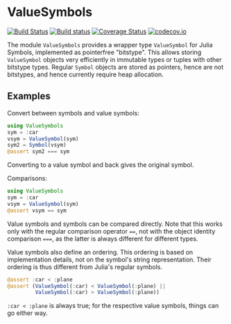 # ValueSymbols

[![Build Status](https://travis-ci.org/eschnett/ValueSymbols.jl.svg?branch=master)](https://travis-ci.org/eschnett/ValueSymbols.jl)
[![Build status](https://ci.appveyor.com/api/projects/status/wvi75rjjgdueribo/branch/master?svg=true)](https://ci.appveyor.com/project/eschnett/valuesymbols-jl/branch/master)
[![Coverage Status](https://coveralls.io/repos/eschnett/ValueSymbols.jl/badge.svg?branch=master&service=github)](https://coveralls.io/github/eschnett/ValueSymbols.jl?branch=master)
[![codecov.io](http://codecov.io/github/eschnett/ValueSymbols.jl/coverage.svg?branch=master)](http://codecov.io/github/eschnett/ValueSymbols.jl?branch=master)

The module `ValueSymbols` provides a wrapper type `ValueSymbol` for
Julia Symbols, implemented as pointerfree "bitstype". This allows
storing `ValueSymbol` objects very efficiently in immutable types or
tuples with other bitstype types. Regular `Symbol` objects are stored
as pointers, hence are not bitstypes, and hence currently require heap
allocation.

## Examples

Convert between symbols and value symbols:
```Julia
using ValueSymbols
sym = :car
vsym = ValueSymbol(sym)
sym2 = Symbol(vsym)
@assert sym2 === sym
```
Converting to a value symbol and back gives the original symbol.

Comparisons:
```Julia
using ValueSymbols
sym = :car
vsym = ValueSymbol(sym)
@assert vsym == sym
```
Value symbols and symbols can be compared directly. Note that this
works only with the regular comparison operator `==`, not with the
object identity comparison `===`, as the latter is always different
for different types.

Value symbols also define an ordering. This ordering is based on
implementation details, not on the symbol's string representation.
Their ordering is thus different from Julia's regular symbols.
```Julia
@assert :car < :plane
@assert (ValueSymbol(:car) < ValueSymbol(:plane) ||
         ValueSymbol(:car) > ValueSymbol(:plane))
```
`:car < :plane` is always true; for the respective value symbols,
things can go either way.
